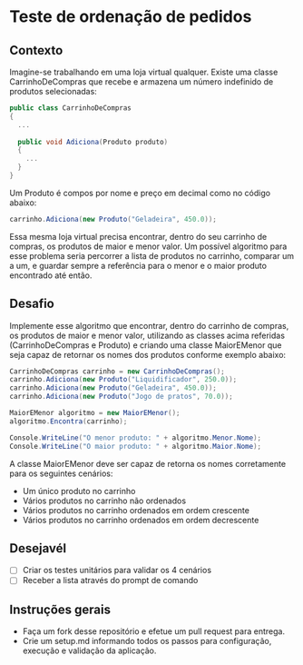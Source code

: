 # Teste de ordenação de pedidos

## Contexto

Imagine-se trabalhando em uma loja virtual qualquer. Existe uma classe CarrinhoDeCompras que recebe e armazena um número indefinido de produtos selecionadas:
```c#
public class CarrinhoDeCompras
{
  ...
  
  public void Adiciona(Produto produto)
  {
    ...
  }
}
```
Um Produto é compos por nome e preço em decimal como no código abaixo:
```c#
carrinho.Adiciona(new Produto("Geladeira", 450.0));
```
Essa mesma loja virtual precisa encontrar, dentro do seu carrinho de compras, os produtos de maior e menor valor. Um possível algoritmo para esse problema seria percorrer a lista de produtos no carrinho, comparar um a um, e guardar sempre a referência para o menor e o maior produto encontrado até então.

## Desafio

Implemente esse algoritmo que encontrar, dentro do carrinho de compras, os produtos de maior e menor valor, utilizando as classes acima referidas (CarrinhoDeCompras e Produto) e criando uma classe MaiorEMenor que seja capaz de retornar os nomes dos produtos conforme exemplo abaixo:

```c#
CarrinhoDeCompras carrinho = new CarrinhoDeCompras();
carrinho.Adiciona(new Produto("Liquidificador", 250.0));
carrinho.Adiciona(new Produto("Geladeira", 450.0));
carrinho.Adiciona(new Produto("Jogo de pratos", 70.0));

MaiorEMenor algoritmo = new MaiorEMenor();
algoritmo.Encontra(carrinho);

Console.WriteLine("O menor produto: " + algoritmo.Menor.Nome);
Console.WriteLine("O maior produto: " + algoritmo.Maior.Nome);
```

A classe MaiorEMenor deve ser capaz de retorna os nomes corretamente para os seguintes cenários:

* Um único produto no carrinho
* Vários produtos no carrinho não ordenados
* Vários produtos no carrinho ordenados em ordem crescente
* Vários produtos no carrinho ordenados em ordem decrescente

## Desejavél

- [ ] Criar os testes unitários para validar os 4 cenários
- [ ] Receber a lista através do prompt de comando

## Instruções gerais
* Faça um fork desse repositório e efetue um pull request para entrega.
* Crie um setup.md informando todos os passos para configuração, execução e validação da aplicação.
